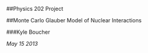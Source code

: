##Physics 202 Project

##Monte Carlo Glauber Model of Nuclear Interactions

###Kyle Boucher

_May 15 2013_
